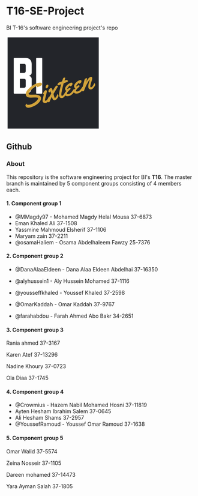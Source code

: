 # T16-SE-Project
BI T-16's software engineering project's repo

![Logo](/images/logo.png)

## Github

### About
This repository is the software engineering project for BI's **T16**. The master branch is maintained by 5 component groups consisting of 4 members each.

#### 1. Component group 1
* @MMagdy97 - Mohamed Magdy Helal Mousa 37-6873
* Eman Khaled Ali 37-1508
* Yassmine Mahmoud Elsherif 37-1106
* Maryam zain 37-2211 
* @osamaHaliem - Osama Abdelhaleem Fawzy 25-7376

#### 2. Component group 2

* @DanaAlaaEldeen - Dana Alaa Eldeen Abdelhai 37-16350

* @alyhussein1 - Aly Hussein Mohamed 37-1116

* @yousseffkhaled - Youssef Khaled 37-2598

* @OmarKaddah - Omar Kaddah 37-9767

* @farahabdou - Farah Ahmed Abo Bakr 34-2651

#### 3. Component group 3
Rania ahmed 37-3167

Karen Atef 37-13296

Nadine Khoury 37-0723

Ola Diaa 37-1745

#### 4. Component group 4
* @Crowmius - Hazem Nabil Mohamed Hosni 37-11819 
* Ayten Hesham Ibrahim Salem 37-0645
* Ali Hesham Shams 37-2957
* @YoussefRamoud - Youssef Omar Ramoud 37-1638

#### 5. Component group 5
Omar Walid 37-5574


Zeina Nosseir 37-1105


Dareen mohamed 37-14473


Yara Ayman Salah 37-1805

